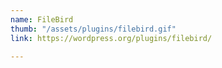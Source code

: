 ```yaml
---
name: FileBird
thumb: "/assets/plugins/filebird.gif"
link: https://wordpress.org/plugins/filebird/

---
```

